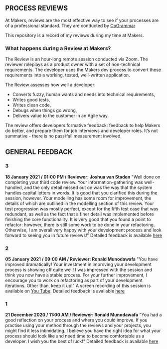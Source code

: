 ## PROCESS REVIEWS

 At Makers, reviews are the most effective way to see if your processes are of a professional standard. They are conducted by [CoGrammar](https://www.cogrammar.com/)

This repository is a record of my reviews during my time at Makers.

 ### What happens during a Review at Makers?
 The Review is an hour-long remote session conducted via Zoom. The reviewer roleplays as a product owner with a set of non-technical requirements. The developer uses the Makers dev process to convert these requirements into a working, tested, well-written application.

The Review assesses how well a developer:

- Converts fuzzy, human wants and needs into technical requirements,
- Writes good tests,
- Writes clean code,
- Debugs when things go wrong,
- Delivers value to the customer in an Agile way.

The review offers developers formative feedback: feedback to help Makers do better, and prepare them for job interviews and developer roles. It’s not summative - there is no pass/fail measurement involved.

## GENERAL FEEDBACK

### 3
**18 January 2021 / 01:00 PM / Reviewer: Joshua van Staden** 
"Well done on completing your third code review. Your information-gathering was well-handled, and the only detail missed out on was the way that the system handles capital letters in words. It is good that you clarified this during the session, however. Your modelling has some room for improvement, the details of which are outlined in the modelling section of this review. Your test progression was mostly perfect, except for the fifth test case that was redundant, as well as the fact that a finer detail was implemented before finishing the core functionality. It is very good that you found a point to refactor: however, there is still some work to be done in your refactoring. Otherwise, I am overall very happy with your development process and look forward to seeing you in future reviews!"
Detailed feedback is available [here](https://github.com/TamMelPer/Reviews/files/5920758/2021-01-18-Red.Wartortle.8-feedback.1.pdf)

### 2
**05 January 2021 / 09:00 AM / Reviewer: Ronald Munodawafa**
"You have improved dramatically! Your investment in improving your development process is showing off quite well! I was impressed with the session and think you now have a stable process. For your further improvement, I encourage you to work on refactoring as part of your development iterations. Other than, keep it up!"
A screen recording of this session is available on [You Tube](https://www.youtube.com/watch?v=ywhMAvlyCWM).
Detailed feedback is available [here](https://github.com/TamMelPer/Reviews/files/5920715/2021-01-05-Red.Wartortle.8-feedback.1.pdf)

### 1
**21 December 2020 / 11:00 AM / Reviewer: Ronald Munodawafa**
"You had a good reflection on your process and where you could improve. If you practise using your method through the reviews and your projects, you might find it less intimidating. I believe you have the right idea for what your process should look like and need time to become comfortable as a developer. I wish you the best of luck!"
Detailed feedback is available [here](https://github.com/TamMelPer/Reviews/files/5920763/2020-12-21-Red.Wartortle.8-feedback.1.pdf)



